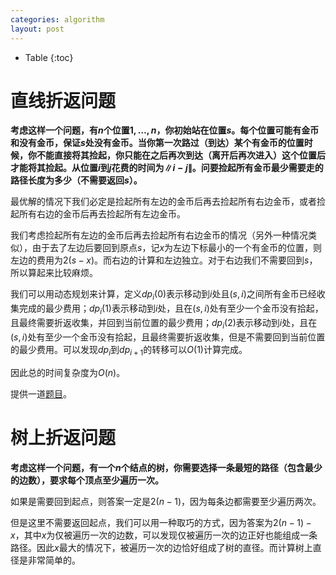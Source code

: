 ```yaml
---
categories: algorithm
layout: post
---
```


- Table
{:toc}


# 直线折返问题

**考虑这样一个问题，有$n$个位置$1,\ldots,n$，你初始站在位置$s$。每个位置可能有金币和没有金币，保证$s$处没有金币。当你第一次路过（到达）某个有金币的位置时候，你不能直接将其捡起，你只能在之后再次到达（离开后再次进入）这个位置后才能将其捡起。从位置$i$到$j$花费的时间为$\|i-j\|$。问要捡起所有金币最少需要走的路径长度为多少（不需要返回$s$）。**

最优解的情况下我们必定是捡起所有左边的金币后再去捡起所有右边金币，或者捡起所有右边的金币后再去捡起所有左边金币。

我们考虑捡起所有左边的金币后再去捡起所有右边金币的情况（另外一种情况类似），由于去了左边后要回到原点$s$，记$x$为左边下标最小的一个有金币的位置，则左边的费用为$2(s-x)$。而右边的计算和左边独立。对于右边我们不需要回到$s$，所以算起来比较麻烦。

我们可以用动态规划来计算，定义$dp_i(0)$表示移动到$i$处且$(s,i)$之间所有金币已经收集完成的最少费用；$dp_i(1)$表示移动到$i$处，且在$(s,i)$处有至少一个金币没有拾起，且最终需要折返收集，并回到当前位置的最少费用；$dp_i(2)$表示移动到$i$处，且在$(s,i)$处有至少一个金币没有拾起，且最终需要折返收集，但是不需要回到当前位置的最少费用。可以发现$dp_i$到$dp_{i+1}$的转移可以$O(1)$计算完成。

因此总的时间复杂度为$O(n)$。

提供一道[题目](https://codeforces.com/contest/1396/problem/C)。

# 树上折返问题

**考虑这样一个问题，有一个$n$个结点的树，你需要选择一条最短的路径（包含最少的边数），要求每个顶点至少遍历一次。**

如果是需要回到起点，则答案一定是$2(n-1)$，因为每条边都需要至少遍历两次。

但是这里不需要返回起点，我们可以用一种取巧的方式，因为答案为$2(n-1)-x$，其中$x$为仅被遍历一次的边数，可以发现仅被遍历一次的边正好也能组成一条路径。因此$x$最大的情况下，被遍历一次的边恰好组成了树的直径。而计算树上直径是非常简单的。